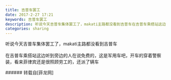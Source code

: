```yaml
---
title: 吉普车罢工
date: 2017-2-27 17:21
keywords: 吉普车罢工
description: 听说今天吉普车集体罢工了，makati主路都没看到吉普车在吉普车乘搭站这边听到旁边的人在说免费的，这是军用车吧，开车的穿着警察装，看来菲律宾还是很照顾劳工的，还派了辆车
categories: sharing
---
```

<td class="t_f" id="postmessage_566752">

听说今天吉普车集体罢工了，makati主路都没看到吉普车<br/>
<br/>
<img alt="" border="0" class="zoom" data-cf-modified-7f81174dcd59b598c816fd39-="" file="http://www.flw.ph/data/appbyme/upload/image/201702/27/JGQKsmZkIjtf.jpg" id="aimg_GN9Lt" lazyloadthumb="1" onclick="" onmouseover="" src="http://www.flw.ph/data/appbyme/upload/image/201702/27/JGQKsmZkIjtf.jpg"/><br/>
在吉普车乘搭站这边听到旁边的人在说免费的，这是军用车吧，开车的穿着警察装，看来菲律宾还是很照顾劳工的，还派了辆车<br/>
</td>
###### 转载自[菲龙网]